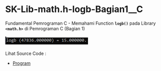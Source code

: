# SK-Lib-math.h-logb-Bagian1__C
Fundamental Pemrograman C - Memahami Function <code><b>logb()</b></code> pada Library <code><b>&lt;math.h></b></code> di Pemrograman C (Bagian 1)<br><br>
<img src="https://github.com/RizkyKhapidsyah/SK-Lib-math.h-logb-Bagian1__C/blob/master/SK-Lib-math.h-logb-Bagian1__C/result/001.PNG"><br><br>
Lihat Source Code : <br>
- <a href="https://github.com/RizkyKhapidsyah/SK-Lib-math.h-logb-Bagian1__C/blob/master/SK-Lib-math.h-logb-Bagian1__C/Source.c">Program</a>
